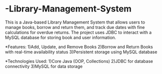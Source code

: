 # -Library-Management-System
This is a Java-based Library Management System that allows users to manage books, borrow and return them, and track due dates with fine calculations for overdue returns. The project uses JDBC to interact with a MySQL database for storing book and user information.

*Features:
1)Add, Update, and Remove Books
2)Borrow and Return Books with real-time availability status
3)Persistent storage using MySQL database

*Technologies Used:
1)Core Java (OOP, Collections)
2)JDBC for database connectivity
3)MySQL for data storage
